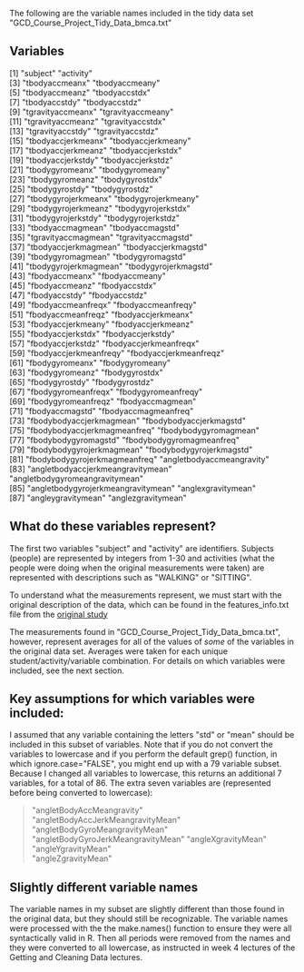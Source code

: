 The following are the variable names included in the tidy data set "GCD_Course_Project_Tidy_Data_bmca.txt"

## Variables
 [1] "subject"                           "activity"                         
 [3] "tbodyaccmeanx"                     "tbodyaccmeany"                    
 [5] "tbodyaccmeanz"                     "tbodyaccstdx"                     
 [7] "tbodyaccstdy"                      "tbodyaccstdz"                     
 [9] "tgravityaccmeanx"                  "tgravityaccmeany"                 
[11] "tgravityaccmeanz"                  "tgravityaccstdx"                  
[13] "tgravityaccstdy"                   "tgravityaccstdz"                  
[15] "tbodyaccjerkmeanx"                 "tbodyaccjerkmeany"                
[17] "tbodyaccjerkmeanz"                 "tbodyaccjerkstdx"                 
[19] "tbodyaccjerkstdy"                  "tbodyaccjerkstdz"                 
[21] "tbodygyromeanx"                    "tbodygyromeany"                   
[23] "tbodygyromeanz"                    "tbodygyrostdx"                    
[25] "tbodygyrostdy"                     "tbodygyrostdz"                    
[27] "tbodygyrojerkmeanx"                "tbodygyrojerkmeany"               
[29] "tbodygyrojerkmeanz"                "tbodygyrojerkstdx"                
[31] "tbodygyrojerkstdy"                 "tbodygyrojerkstdz"                
[33] "tbodyaccmagmean"                   "tbodyaccmagstd"                   
[35] "tgravityaccmagmean"                "tgravityaccmagstd"                
[37] "tbodyaccjerkmagmean"               "tbodyaccjerkmagstd"               
[39] "tbodygyromagmean"                  "tbodygyromagstd"                  
[41] "tbodygyrojerkmagmean"              "tbodygyrojerkmagstd"              
[43] "fbodyaccmeanx"                     "fbodyaccmeany"                    
[45] "fbodyaccmeanz"                     "fbodyaccstdx"                     
[47] "fbodyaccstdy"                      "fbodyaccstdz"                     
[49] "fbodyaccmeanfreqx"                 "fbodyaccmeanfreqy"                
[51] "fbodyaccmeanfreqz"                 "fbodyaccjerkmeanx"                
[53] "fbodyaccjerkmeany"                 "fbodyaccjerkmeanz"                
[55] "fbodyaccjerkstdx"                  "fbodyaccjerkstdy"                 
[57] "fbodyaccjerkstdz"                  "fbodyaccjerkmeanfreqx"            
[59] "fbodyaccjerkmeanfreqy"             "fbodyaccjerkmeanfreqz"            
[61] "fbodygyromeanx"                    "fbodygyromeany"                   
[63] "fbodygyromeanz"                    "fbodygyrostdx"                    
[65] "fbodygyrostdy"                     "fbodygyrostdz"                    
[67] "fbodygyromeanfreqx"                "fbodygyromeanfreqy"               
[69] "fbodygyromeanfreqz"                "fbodyaccmagmean"                  
[71] "fbodyaccmagstd"                    "fbodyaccmagmeanfreq"              
[73] "fbodybodyaccjerkmagmean"           "fbodybodyaccjerkmagstd"           
[75] "fbodybodyaccjerkmagmeanfreq"       "fbodybodygyromagmean"             
[77] "fbodybodygyromagstd"               "fbodybodygyromagmeanfreq"         
[79] "fbodybodygyrojerkmagmean"          "fbodybodygyrojerkmagstd"          
[81] "fbodybodygyrojerkmagmeanfreq"      "angletbodyaccmeangravity"         
[83] "angletbodyaccjerkmeangravitymean"  "angletbodygyromeangravitymean"    
[85] "angletbodygyrojerkmeangravitymean" "anglexgravitymean"                
[87] "angleygravitymean"                 "anglezgravitymean"

## What do these variables represent? 
The first two variables "subject" and "activity" are identifiers. Subjects (people) are represented by integers from 1-30 and activities (what the people were doing when the original measurements were taken) are represented with descriptions such as "WALKING" or "SITTING".

To understand what the measurements represent, we must start with the original description of the data, which can be found in the features_info.txt file from the [original study][2]

[2]: http://archive.ics.uci.edu/ml/datasets/Human+Activity+Recognition+Using+Smartphones    "original data source"

The measurements found in "GCD_Course_Project_Tidy_Data_bmca.txt", however, represent averages for all of the values of *some* of the variables in the original data set. Averages were taken for each unique student/activity/variable combination. For details on which variables were included, see the next section. 

## Key assumptions for which variables were included: 
I assumed that any variable containing the letters "std" or "mean" should be included in this subset of variables. Note that if you do not convert the variables to lowercase and if you perform the default grep() function, in which ignore.case="FALSE", you might end up with a 79 variable subset. Because I changed all variables to lowercase, this returns an additional 7 variables, for a total of 86. The extra seven variables are (represented before being converted to lowercase): 
> "angletBodyAccMeangravity"          
> "angletBodyAccJerkMeangravityMean" 
> "angletBodyGyroMeangravityMean"     
> "angletBodyGyroJerkMeangravityMean"
> "angleXgravityMean"                 
> "angleYgravityMean"                
> "angleZgravityMean"     

## Slightly different variable names
The variable names in my subset are slightly different than those found in the original data, but they should still be recognizable. The variable names were processed with the the make.names() function to ensure they were all syntactically valid in R. Then all periods were removed from the names and they were converted to all lowercase, as instructed in week 4 lectures of the Getting and Cleaning Data lectures. 
